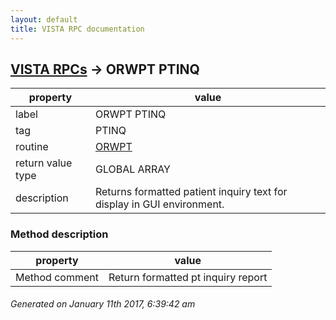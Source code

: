 ```yaml
---
layout: default
title: VISTA RPC documentation
---
```




## [VISTA RPCs](TableOfContent.md) &#8594; ORWPT PTINQ 

 property | value 
--- | --- 
 label | ORWPT PTINQ
 tag | PTINQ
 routine | [ORWPT](http://code.osehra.org/dox/Routine_ORWPT_source.html)
 return value type | GLOBAL ARRAY
 description | Returns formatted patient inquiry text for display in GUI environment.


### Method description

 property | value 
--- | --- 
 Method comment | Return formatted pt inquiry report




 ###### Generated on January 11th 2017, 6:39:42 am